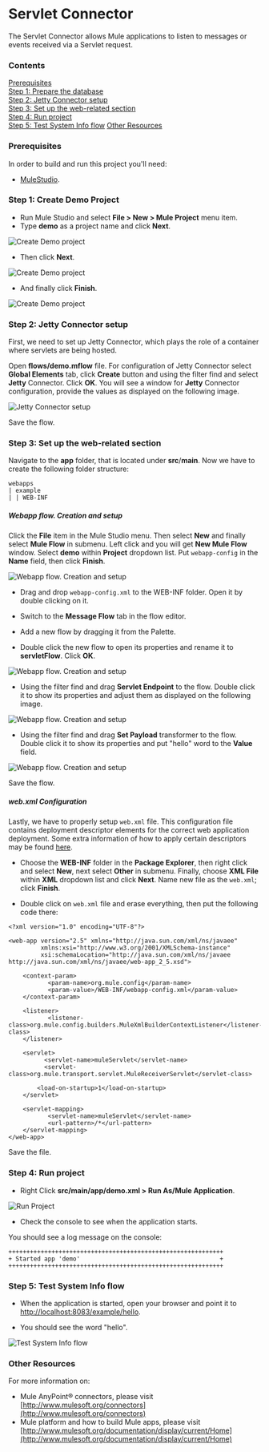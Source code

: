 # Servlet Connector

The Servlet Connector allows Mule applications to listen to messages or events received via a Servlet request.

### Contents 

[Prerequisites](#prerequisites)    
[Step 1: Prepare the database](#step1)    
[Step 2: Jetty Connector setup](#step2)   
[Step 3: Set up the web-related section](#step3)    
[Step 4: Run project](#step5)   
[Step 5: Test System Info flow](#step6) 
[Other Resources](#other)   

### Prerequisites

In order to build and run this project you'll need:

*   [MuleStudio](http://www.mulesoft.org/download-mule-esb-community-edition).

### Step 1: Create Demo Project

*    Run Mule Studio and select **File \> New \> Mule Project** menu item.  
*    Type **demo** as a project name and click **Next**.  

![Create Demo project](images/step1-1.png)

*    Then click **Next**.

![Create Demo project](images/step1-2.png)

*    And finally click **Finish**.

![Create Demo project](images/step1-3.png)

### Step 2: Jetty Connector setup

First, we need to set up Jetty Connector, which plays the role of a container where servlets are being hosted.

Open **flows/demo.mflow** file. For configuration of Jetty Connector select **Global Elements** tab, click **Create** button and using the filter find and select  **Jetty** Connector. Click **OK**. You will see a window for **Jetty** Connector configuration, provide the values as displayed on the following image. 

![Jetty Connector setup](images/step2-1.png)  

Save the flow.    

### Step 3: Set up the web-related section

Navigate to the **app** folder, that is located under **src**/**main**. Now we have to create the following folder structure: 

```
webapps
| example
| | WEB-INF
```

##### Webapp flow. Creation and setup 

Click the **File** item in the Mule Studio menu. Then select **New** and finally select **Mule Flow** in submenu. Left click and you will get **New Mule Flow** window. Select **demo** within **Project** dropdown list. Put ```webapp-config``` in the **Name** field, then click **Finish**.

![Webapp flow. Creation and setup](images/step3-1.png)  

*    Drag and drop ```webapp-config.xml``` to the WEB-INF folder. Open it by double clicking on it.  

*    Switch to the **Message Flow** tab in the flow editor. 
*    Add a new flow by dragging it from the Palette.  
*    Double click the new flow to open its properties and rename it to **servletFlow**. Click **OK**. 

![Webapp flow. Creation and setup](images/step3-2.png)

*    Using the filter find and drag **Servlet Endpoint** to the flow. Double click it to show its properties and adjust them as displayed on the following image.

![Webapp flow. Creation and setup](images/step3-3.png)  

*    Using the filter find and drag **Set Payload** transformer to the flow. Double click it to show its properties and put "hello" word to the **Value** field.

![Webapp flow. Creation and setup](images/step3-4.png) 

Save the flow. 

##### web.xml Configuration 

Lastly, we have to properly setup ```web.xml``` file. This configuration file contains deployment descriptor elements for the correct web application deployment. Some extra information of how to apply certain descriptors may be found [here](http://docs.oracle.com/cd/E13222_01/wls/docs81/webapp/web_xml.html).

*    Choose the **WEB-INF** folder in the **Package Explorer**, then right click and select **New**, next select **Other** in submenu. Finally, choose **XML File** within **XML** dropdown list and click **Next**. Name new file as the ```web.xml```; click **Finish**.

*    Double click on ```web.xml``` file and erase everything, then put the following code there:

```
<?xml version="1.0" encoding="UTF-8"?>

<web-app version="2.5" xmlns="http://java.sun.com/xml/ns/javaee"
         xmlns:xsi="http://www.w3.org/2001/XMLSchema-instance"
         xsi:schemaLocation="http://java.sun.com/xml/ns/javaee http://java.sun.com/xml/ns/javaee/web-app_2_5.xsd">                                                             

    <context-param>
           <param-name>org.mule.config</param-name>
           <param-value>/WEB-INF/webapp-config.xml</param-value>
    </context-param>

    <listener>
           <listener-class>org.mule.config.builders.MuleXmlBuilderContextListener</listener-class>
    </listener>

    <servlet>
          <servlet-name>muleServlet</servlet-name>
          <servlet-class>org.mule.transport.servlet.MuleReceiverServlet</servlet-class>

        <load-on-startup>1</load-on-startup>
    </servlet>

    <servlet-mapping>
           <servlet-name>muleServlet</servlet-name>
           <url-pattern>/*</url-pattern>
    </servlet-mapping>
</web-app>
``` 

Save the file.

### Step 4: Run project

*    Right Click **src/main/app/demo.xml \> Run As/Mule Application**.

![Run Project](images/step4-1.png) 

*    Check the console to see when the application starts.  

You should see a log message on the console:  
 
    ++++++++++++++++++++++++++++++++++++++++++++++++++++++++++++    
    + Started app 'demo'                                       +    
    ++++++++++++++++++++++++++++++++++++++++++++++++++++++++++++   

### Step 5: Test System Info flow

*    When the application is started, open your browser and point it to [http://localhost:8083/example/hello](http://localhost:8083/example/hello).

*    You should see the word "hello".

![Test System Info flow](images/step5-1.png) 

### Other Resources

For more information on:

- Mule AnyPoint® connectors, please visit [http://www.mulesoft.org/connectors](http://www.mulesoft.org/connectors)
- Mule platform and how to build Mule apps, please visit [http://www.mulesoft.org/documentation/display/current/Home](http://www.mulesoft.org/documentation/display/current/Home)


